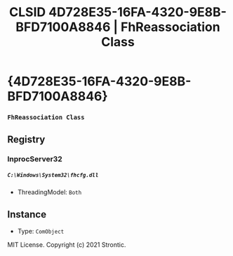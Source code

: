 ﻿---
title: "CLSID 4D728E35-16FA-4320-9E8B-BFD7100A8846 | FhReassociation Class"
excerpt: What is COM-Object CLSID 4D728E35-16FA-4320-9E8B-BFD7100A8846?
---

# {4D728E35-16FA-4320-9E8B-BFD7100A8846}

### `FhReassociation Class`

## Registry


### InprocServer32

##### `C:\Windows\System32\fhcfg.dll`
* ThreadingModel: `Both`

## Instance

* Type: `ComObject`

MIT License. Copyright (c) 2021 Strontic.


